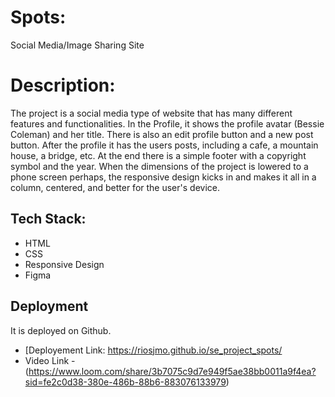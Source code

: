# Spots:

Social Media/Image Sharing Site

# Description:

The project is a social media type of website that has many different features and functionalities. In the Profile, it shows the profile avatar (Bessie Coleman) and her title. There is also an edit profile button and a new post button. After the profile it has the users posts, including a cafe, a mountain house, a bridge, etc. At the end there is a simple footer with a copyright symbol and the year. When the dimensions of the project is lowered to a phone screen perhaps, the responsive design kicks in and makes it all in a column, centered, and better for the user's device.

## Tech Stack:

  - HTML
  - CSS
  - Responsive Design
  - Figma


  ## Deployment

  It is deployed on Github.

  - [Deployement Link: https://riosjmo.github.io/se_project_spots/
  - Video Link - (https://www.loom.com/share/3b7075c9d7e949f5ae38bb0011a9f4ea?sid=fe2c0d38-380e-486b-88b6-883076133979)


